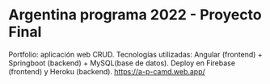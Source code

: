 # Argentina programa 2022 - Proyecto Final

Portfolio: aplicación web CRUD. Tecnologías utilizadas: Angular (frontend) + Springboot (backend) + MySQL(base de datos). 
Deploy en Firebase (frontend) y Heroku (backend).
https://a-p-camd.web.app/
